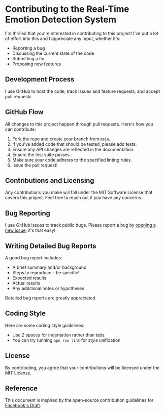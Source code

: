 # Contributing to the Real-Time Emotion Detection System

I'm thrilled that you're interested in contributing to this project! I've put a lot of effort into this and I appreciate any input, whether it's:

- Reporting a bug
- Discussing the current state of the code
- Submitting a fix
- Proposing new features

## Development Process

I use GitHub to host the code, track issues and feature requests, and accept pull requests.

## GitHub Flow

All changes to this project happen through pull requests. Here's how you can contribute:

1. Fork the repo and create your branch from `main`.
2. If you've added code that should be tested, please add tests.
3. Ensure any API changes are reflected in the documentation.
4. Ensure the test suite passes.
5. Make sure your code adheres to the specified linting rules.
6. Issue the pull request!

## Contributions and Licensing

Any contributions you make will fall under the MIT Software License that covers this project. Feel free to reach out if you have any concerns.

## Bug Reporting

I use GitHub issues to track public bugs. Please report a bug by [opening a new issue](https://github.com/yourusername/Real-Time-Emotion-Detection-and-Analysis-System/issues/new); it's that easy!

## Writing Detailed Bug Reports

A good bug report includes:

- A brief summary and/or background
- Steps to reproduce - be specific!
- Expected results
- Actual results
- Any additional notes or hypotheses

Detailed bug reports are greatly appreciated.

## Coding Style

Here are some coding style guidelines:

* Use 2 spaces for indentation rather than tabs
* You can try running `npm run lint` for style unification

## License

By contributing, you agree that your contributions will be licensed under the MIT License.

## Reference

This document is inspired by the open-source contribution guidelines for [Facebook's Draft](https://github.com/facebook/draft-js/blob/master/CONTRIBUTING.md).
